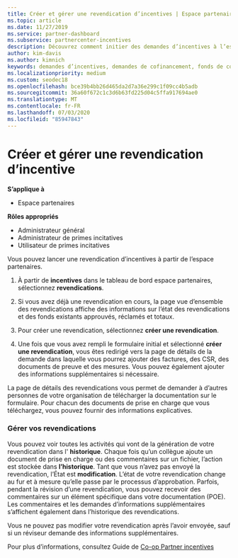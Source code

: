```yaml
---
title: Créer et gérer une revendication d’incentives | Espace partenaires
ms.topic: article
ms.date: 11/27/2019
ms.service: partner-dashboard
ms.subservice: partnercenter-incentives
description: Découvrez comment initier des demandes d’incentives à l’espace partenaires. Vous pouvez voir toutes les activités qui vont de la génération de votre revendication dans l’historique.
author: kim-davis
ms.author: kimnich
keywords: demandes d’incentives, demandes de cofinancement, fonds de co-op marketing
ms.localizationpriority: medium
ms.custom: seodec18
ms.openlocfilehash: bce39b4bb26d465da2d7a36e299c1f09cc4b5adb
ms.sourcegitcommit: 36a60f672c1c3d6b63fd225d04c5ffa917694ae0
ms.translationtype: MT
ms.contentlocale: fr-FR
ms.lasthandoff: 07/03/2020
ms.locfileid: "85947843"
---
```

# <a name="create-and-manage-an-incentives-claim"></a>Créer et gérer une revendication d’incentive

**S’applique à**
- Espace partenaires

**Rôles appropriés**

- Administrateur général
- Administrateur de primes incitatives
- Utilisateur de primes incitatives

Vous pouvez lancer une revendication d’incentives à partir de l’espace partenaires. 

1. À partir de **incentives** dans le tableau de bord espace partenaires, sélectionnez **revendications**.

2.  Si vous avez déjà une revendication en cours, la page vue d’ensemble des revendications affiche des informations sur l’état des revendications et des fonds existants approuvés, réclamés et totaux.

3.  Pour créer une revendication, sélectionnez **créer une revendication**.

4.  Une fois que vous avez rempli le formulaire initial et sélectionné **créer une revendication**, vous êtes redirigé vers la page de détails de la demande dans laquelle vous pourrez ajouter des factures, des CSR, des documents de preuve et des mesures. Vous pouvez également ajouter des informations supplémentaires si nécessaire.

La page de détails des revendications vous permet de demander à d’autres personnes de votre organisation de télécharger la documentation sur le formulaire. Pour chacun des documents de prise en charge que vous téléchargez, vous pouvez fournir des informations explicatives. 

### <a name="manage-your-claims"></a>Gérer vos revendications

Vous pouvez voir toutes les activités qui vont de la génération de votre revendication dans l' **historique**. Chaque fois qu’un collègue ajoute un document de prise en charge ou des commentaires sur un fichier, l’action est stockée dans **l’historique**. Tant que vous n’avez pas envoyé la revendication, l’État est **modification**. L’état de votre revendication change au fur et à mesure qu’elle passe par le processus d’approbation. Parfois, pendant la révision d’une revendication, vous pouvez recevoir des commentaires sur un élément spécifique dans votre documentation (POE). Les commentaires et les demandes d’informations supplémentaires s’affichent également dans l’historique des revendications. 

Vous ne pouvez pas modifier votre revendication après l’avoir envoyée, sauf si un réviseur demande des informations supplémentaires.

Pour plus d’informations, consultez Guide de [Co-op Partner incentives](https://assets.microsoft.com/coop-guidebook.pdf)
